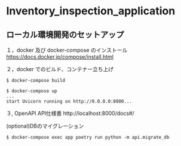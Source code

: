 # Inventory_inspection_application


## ローカル環境開発のセットアップ 

１，docker 及び docker-compose のインストール
https://docs.docker.jp/compose/install.html

２，docker でのビルド、コンテナー立ち上げ

```
$ docker-compose build

$ docker-compose up
...
start Uvicorn running on http://0.0.0.0:8000...
```


３, OpenAPI
API仕様書
http://localhost:8000/docs#/



(optional)DBのマイグレーション
```
$ docker-compose exec app poetry run python -m api.migrate_db
```





